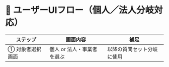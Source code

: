 # 🧭 ユーザーUIフロー（個人／法人分岐対応）

| ステップ | 画面内容 | 補足 |
|----------|----------|------|
| ① 対象者選択画面 | 個人 or 法人・事業者を選ぶ | 以降の質問セット分岐に使用 |
